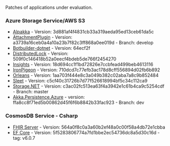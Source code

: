 Patches of applications under evaluation.

### Azure Storage Service/AWS S3

- [Alpakka](https://github.com/akkadotnet/Alpakka) - Version: 3d881af4f4831cb33a319aeda95ed13ceb61da5c
- [AttachmentPlugin](https://github.com/SeanFeldman/ServiceBus.AttachmentPlugin) - Version: a3739a16ceb0a4a10a23b7f82c3ff868a0ee019d - Branch: develop
- [Botbuilder-dotnet](https://github.com/microsoft/botbuilder-dotnet) - Version: 64ecf2f
- [DistributedLock](https://github.com/madelson/DistributedLock) - Version: 509f0c146418b52a0eecf4bdeb5de766f2454270
- [Insights](https://github.com/NuGet/Insights) - Version: 18d694cc1f1bd72826e7ccbfead499beb4613116
- [IronPigeon](https://github.com/AArnott/IronPigeon) - Version: 710dcd7c77efb3ac178d8cff556894d02fb6b892
- [Orleans](https://github.com/dotnet/orleans) - Version: 1aa703f444e8c3a049b382c02aba7a8c9b852484
- [Sleet](https://github.com/emgarten/Sleet) - Version: c5cf40c31726b7d77f526618994bf5c34c112ca9
- [Storage.NET](https://github.com/aloneguid/storage/tree/master) - Version: c3ac02fc513ea63f4a3942e1c61b4ca9c5254cdf  -  Branch: master
- [Akka.Persistence.Azure](https://github.com/petabridge/Akka.Persistence.Azure) - version: ffa8cc8f71ed5b00862d45f6f6b8842b33fac923  -  Branch: dev

### CosmosDB Service - Csharp

- [FHIR Server](https://github.com/microsoft/fhir-server) - Version: 564a0f8c0a3a60b2ef48a0c00f58a4db72e1cbba 
- [EF Core](https://github.com/dotnet/efcore) - Version: 5f5283806774a7fd1bbe2ec54736dc8a5d30c16d - tag: v6.0.7

